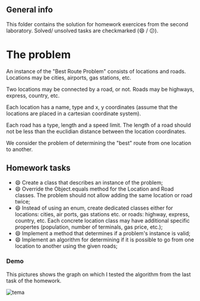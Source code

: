 ## General info
This folder contains the solution for homework exercices from the second laboratory. Solved/ unsolved tasks are checkmarked (:smile: / :confused:).

# The problem
An instance of the "Best Route Problem" consists of locations and roads. Locations may be cities, airports, gas stations, etc.

Two locations may be connected by a road, or not. Roads may be highways, express, country, etc.

Each location has a name, type and x, y coordinates (assume that the locations are placed in a cartesian coordinate system).

Each road has a type, length and a speed limit. The length of a road should not be less than the euclidian distance between the location coordinates.

We consider the problem of determining the "best" route from one location to another.

## Homework tasks
* :smile: Create a class that describes an instance of the problem;
* :smile: Override the Object.equals method for the Location and Road classes. The problem should not allow adding the same location or road twice;
* :smile: Instead of using an enum, create dedicated classes either for locations: cities, air ports, gas stations etc. or roads: highway, express, country, etc. Each concrete location class may have additional specific propertes (population, number of terminals, gas price, etc.);
* :smile: Implement a method that determines if a problem's instance is valid;
* :smile: Implement an algorithm for determining if it is possible to go from one location to another using the given roads;


### Demo
This pictures shows the graph on which I tested the algorithm from the last task of the homework.

![tema](https://user-images.githubusercontent.com/100137533/223167535-052735de-74c4-4e5d-9d25-79712afedc1f.png)

